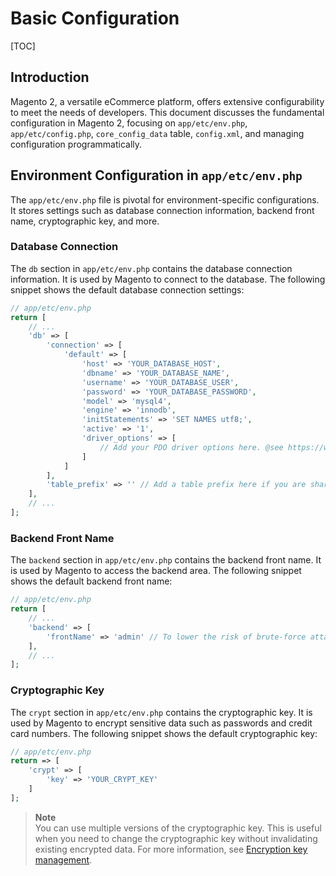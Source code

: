 # Basic Configuration

[TOC]

## Introduction

Magento 2, a versatile eCommerce platform, offers extensive configurability to meet the needs of developers. This
document discusses the fundamental configuration in Magento 2, focusing on `app/etc/env.php`, `app/etc/config.php`,
`core_config_data` table, `config.xml`, and managing configuration programmatically.

## Environment Configuration in `app/etc/env.php`

The `app/etc/env.php` file is pivotal for environment-specific configurations. It stores settings such as database
connection information, backend front name, cryptographic key, and more.

### Database Connection

The `db` section in `app/etc/env.php` contains the database connection information. It is used by Magento to connect to
the database. The following snippet shows the default database connection settings:

```php
// app/etc/env.php
return [
    // ...
    'db' => [
        'connection' => [
            'default' => [
                'host' => 'YOUR_DATABASE_HOST',
                'dbname' => 'YOUR_DATABASE_NAME',
                'username' => 'YOUR_DATABASE_USER',
                'password' => 'YOUR_DATABASE_PASSWORD',
                'model' => 'mysql4',
                'engine' => 'innodb',
                'initStatements' => 'SET NAMES utf8;',
                'active' => '1',
                'driver_options' => [
                    // Add your PDO driver options here. @see https://www.php.net/manual/en/ref.pdo-mysql.php
                ]
            ]
        ],
        'table_prefix' => '' // Add a table prefix here if you are sharing this database with other applications. Not recommended...
    ],
    // ...
];
```

### Backend Front Name

The `backend` section in `app/etc/env.php` contains the backend front name. It is used by Magento to access the backend
area. The following snippet shows the default backend front name:

```php
// app/etc/env.php
return [
    // ...
    'backend' => [
        'frontName' => 'admin' // To lower the risk of brute-force attacks, change this to something unique.
    ],
    // ...
];
```

### Cryptographic Key

The `crypt` section in `app/etc/env.php` contains the cryptographic key. It is used by Magento to encrypt sensitive data
such as passwords and credit card numbers. The following snippet shows the default cryptographic key:

```php
// app/etc/env.php
return => [
    'crypt' => [
        'key' => 'YOUR_CRYPT_KEY'
    ]
];
```

> **Note**  
> You can use multiple versions of the cryptographic key. This is useful when you need to change the cryptographic key
> without invalidating existing encrypted data. For more information,
> see [Encryption key management](https://devdocs.mage-os.org/docs/main/best-practices-for-secure-development).




